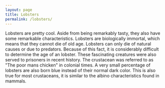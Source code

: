 ```yaml
---
layout: page
title: Lobsters
permalink: /lobsters/
---
```


Lobsters are pretty cool. Aside from being remarkably tasty, they also have some remarkable characteristics. Lobsters are biologically immortal, which means that they cannot die of old age. Lobsters can only die of natural causes or due to predators. Because of this fact, it is considerably difficult to determine the age of an lobster. These fascinating creatures were also served to prisoners in recent history. The crustacean was referred to as "The poor mans chicken" in colonial times. A very small percentage of lobsters are also born blue instead of their normal dark color. This is also true for most crustaceans, it is similar to the albino characteristics found in mammals.
